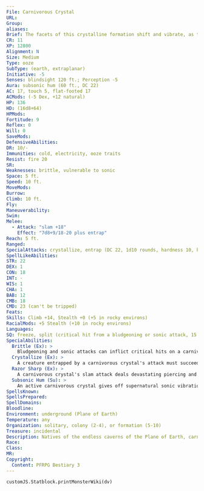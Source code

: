 ```yaml
---
File: Carnivorous Crystal
URL: 
Group: 
aliases: 
Brief: The facets of this crystalline formation shift and vibrate, as though in anticipation.
CR: 11
XP: 12800
Alignment: N
Size: Medium
Type: ooze
SubType: (earth, extraplanar)
Initiative: -5
Senses: blindsight 120 ft.; Perception -5
Aura: subsonic hum (60 ft., DC 22)
AC: 17, touch 5, flat-footed 17
ACMods: (-5 Dex, +12 natural)
HP: 136
HD: (16d8+64)
HPMods: 
Fortitude: 9
Reflex: 0
Will: 0
SaveMods: 
DefensiveAbilities: 
DR: 10/-
Immunities: cold, electricity, ooze traits
Resist: fire 20
SR: 
Weaknesses: brittle, vulnerable to sonic
Space: 5 ft.
Speed: 10 ft.
MoveMods: 
Burrow: 
Climb: 10 ft.
Fly: 
Maneuverability: 
Swim: 
Melee: 
  - Attack: "slam +18"
    Effect: "7d8+9/18-20 plus entrap"
Reach: 5 ft.
Ranged: 
SpecialAttacks: crystallize, entrap (DC 22, 1d10 rounds, hardness 10, hp 10), razor sharp
SpellLikeAbilities: 
STR: 22
DEX: 1
CON: 18
INT: -
WIS: 1
CHA: 1
BAB: 12
CMB: 18
CMD: 23 (can't be tripped)
Feats: 
Skills: Climb +14, Stealth +0 (+5 in rocky environs)
RacialMods: +5 Stealth (+10 in rocky environs)
Languages: 
SQ: freeze, split (critical hit from a bludgeoning or sonic attack, 15 hp)
SpecialAbilities:
  Brittle (Ex): >
    Bludgeoning and sonic attacks can inflict critical hits on a carnivorous crystal. A successful critical hit from such attacks causes the carnivorous crystal to split, even if the attack causes no damage. The crystal remains immune to precision-based damage, such as damage from sneak attacks.
  Crystallize (Ex): >
    A creature entrapped by a carnivorous crystal's attack must succeed at a DC 22 Fortitude save each round or become helpless. If a helpless creature fails this save, it becomes petrified as its body crystallizes. In 1d4 hours, the petrified victim shatters and a new carnivorous crystal emerges from the remains. The save DC is Constitution-based.
  Razor Sharp (Ex): >
    A carnivorous crystal's slam attack deals devastating piercing and slashing damage, and threatens a critical hit on a roll of 18, 19, or 20.
  Subsonic Hum (Su): >
    An active carnivorous crystal gives off supernatural sonic vibrations. Any living creature starting its turn within this aura must succeed at a DC 22 Fortitude save or be stunned for 1 round. A creature that successfully saves cannot be affected by the same carnivorous crystal's subsonic hum for 24 hours. This is a sonic mind-affecting effect. The save DC is Constitution-based.
SpellsKnown: 
SpellsPrepared: 
SpellDomains: 
Bloodline: 
Environment: underground (Plane of Earth)
Temperature: any
Organization: solitary, colony (2-4), or formation (5-10)
Treasure: incidental
Description: Natives of the endless caverns of the Plane of Earth, carnivorous crystals normally lead quiet existences, subsisting on minerals leeched from the surrounding rock. Living creatures, however, provide a veritable feast, as devouring the minerals in their bones and blood allows a crystal to reproduce in mere hours instead of years. Though lacking in anything that could be called intelligence, carnivorous crystals sense the living, and hunger for the sustenance trapped within their bodies.  On the Plane of Earth and in the deepest caverns of the Material Plane, ancient carnivorous crystals grow without bounds, reaching incredible sizes.
Race: 
Class: 
MR: 
Copyright:
  Content: PFRPG Bestiary 3
---
```

```dataviewjs
customJS.Statblock.printMonsterWiki(dv)
```
